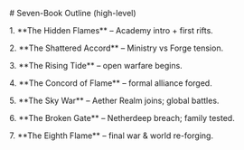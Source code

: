 \# Seven-Book Outline (high-level)



1\. \*\*The Hidden Flames\*\* – Academy intro + first rifts.  

2\. \*\*The Shattered Accord\*\* – Ministry vs Forge tension.  

3\. \*\*The Rising Tide\*\* – open warfare begins.  

4\. \*\*The Concord of Flame\*\* – formal alliance forged.  

5\. \*\*The Sky War\*\* – Aether Realm joins; global battles.  

6\. \*\*The Broken Gate\*\* – Netherdeep breach; family tested.  

7\. \*\*The Eighth Flame\*\* – final war \& world re-forging.



